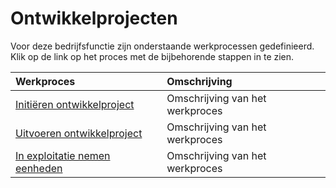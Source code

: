 # Ontwikkelprojecten

Voor deze bedrijfsfunctie zijn onderstaande werkprocessen gedefinieerd. Klik op de link op het proces met de bijbehorende stappen in te zien.

Werkproces | Omschrijving
:--- | :---
[Initiëren ontwikkelproject](initieren-ontwikkelproject/) | Omschrijving van het werkproces
[Uitvoeren ontwikkelproject](uitvoeren-ontwikkelproject/) | Omschrijving van het werkproces
[In exploitatie nemen eenheden](in-exploitatie-nemen-eenheden/) | Omschrijving van het werkproces
